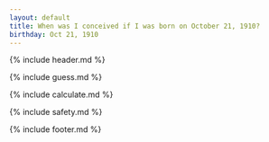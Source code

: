 ```yaml
---
layout: default
title: When was I conceived if I was born on October 21, 1910?
birthday: Oct 21, 1910
---
```


{% include header.md %}

{% include guess.md %}

{% include calculate.md %}

{% include safety.md %}

{% include footer.md %}



